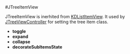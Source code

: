 #JTreeItemView

JTreeItemView is inerhited from
[KDListItemView](/framework/list/KDListItemView/).  It used by
[JTreeViewController](/framework/tree/JTreeViewController) for setting the tree
item class.

* **toggle**
* **expand**
* **collapse**
* **decorateSubItemsState**
